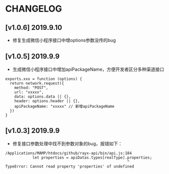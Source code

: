# CHANGELOG

## [v1.0.6] 2019.9.10
- 修复生成微信小程序接口中增options参数没传的bug

## [v1.0.5] 2019.9.9
- 生成微信小程序接口中增加apiPackageName，方便开发者区分多种渠道接口
```node
exports.xxx = function (options) {
  return network.request({
    method: "POST",
    url: "xxxxx",
    data: options.data || {},
    header: options.header || {},
    apiPackageName: "xxxxx" // 新增apiPackageName
  })
}
```

## [v1.0.3] 2019.9.9
- 修复接口参数处理中找不到参数对象的bug，报错如下：
```node
/Applications/MAMP/htdocs/github/rayx-api/bin/api.js:184
            let properties = apiDatas.types[realType].properties;
                                                      ^
TypeError: Cannot read property 'properties' of undefined
```